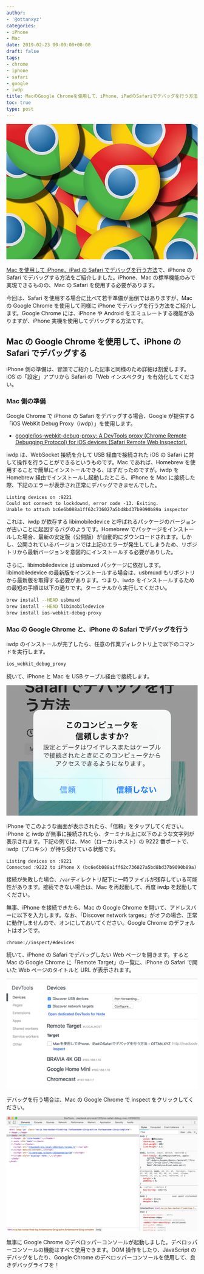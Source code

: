 ```yaml
---
author:
- '@ottanxyz'
categories:
- iPhone
- Mac
date: 2019-02-23 00:00:00+00:00
draft: false
tags:
- chrome
- iphone
- safari
- google
- iwdp
title: MacのGoogle Chromeを使用して、iPhone、iPadのSafariでデバッグを行う方法
toc: true
type: post
---
```


![](190223-f3634302e6a7067.jpg)

[Mac を使用して iPhone、iPad の Safari でデバッグを行う方法](/posts/2019/02/ios-safari-debug-mac-20190222/)で、iPhone の Safari でデバッグする方法をご紹介しました。iPhone、Mac の標準機能のみで実現できるものの、Mac の Safari を使用する必要があります。

今回は、Safari を使用する場合に比べて若干準備が面倒ではありますが、Mac の Google Chrome を使用して同様に iPhone でデバッグを行う方法をご紹介します。Google Chrome には、iPhone や Android をエミュレートする機能がありますが、iPhone 実機を使用してデバッグする方法です。

## Mac の Google Chrome を使用して、iPhone の Safari でデバッグする

iPhone 側の準備は、冒頭でご紹介した記事と同様のため詳細は割愛します。iOS の「設定」アプリから Safari の「Web インスペクタ」を有効化してください。

### Mac 側の準備

Google Chrome で iPhone の Safari をデバッグする場合、Google が提供する「iOS WebKit Debug Proxy（iwdp）」を使用します。

-   [google/ios-webkit-debug-proxy: A DevTools proxy (Chrome Remote Debugging Protocol) for iOS devices (Safari Remote Web Inspector).](https://github.com/google/ios-webkit-debug-proxy)

iwdp は、WebSocket 接続を介して USB 経由で接続された iOS の Safari に対して操作を行うことができるというものです。Mac であれば、Homebrew を使用することで簡単にインストールできる、はずだったのですが。iwdp を Homebrew 経由でインストールし起動したところ、iPhone を Mac に接続した際、下記のエラーが表示され正常にデバッグできませんでした。

```
Listing devices on :9221
Could not connect to lockdownd, error code -13. Exiting.
Unable to attach bc6e6b088a1ff62c736027a5bd8bd37b9090b89a inspector
```

これは、iwdp が依存する libimobiledevice と呼ばれるパッケージのバージョンが古いことに起因するバグのようです。Homebrew でパッケージをインストールした場合、最新の安定版（公開版）が自動的にダウンロードされます。しかし、公開されているバージョンでは上記のエラーが発生してしまうため、リポジトリから最新バージョンを意図的にインストールする必要がありした。

さらに、libimobiledevice は usbmuxd パッケージに依存します。libimobiledevice の最新版をインストールする場合は、usbmuxd もリポジトリから最新版を取得する必要があります。つまり、iwdp をインストールするための最短の手順は以下の通りです。ターミナルから実行してください。

```bash
brew install --HEAD usbmuxd
brew install --HEAD libimobiledevice
brew install ios-webkit-debug-proxy
```

### Mac の Google Chrome と、iPhone の Safari でデバッグを行う

iwdp のインストールが完了したら、任意の作業ディレクトリ上で以下のコマンドを実行します。

```bash
ios_webkit_debug_proxy
```

続いて、iPhone と Mac を USB ケーブル経由で接続します。

![](190223-1fdf0c57d3693281.png)

iPhone でこのような画面が表示されたら、「信頼」をタップしてください。iPhone と iwdp が無事に接続されたら、ターミナル上に以下のような文字列が表示されます。下記の例では、Mac（ローカルホスト）の 9222 番ポートで、iwdp（プロキシ）が待ち受けている状態です。

```
Listing devices on :9221
Connected :9222 to iPhone X (bc6e6b088a1ff62c736027a5bd8bd37b9090b89a)
```

接続が失敗した場合、`/var`ディレクトリ配下に一時ファイルが残存している可能性があります。接続できない場合は、Mac を再起動して、再度 iwdp を起動してください。

無事、iPhone を接続できたら、Mac の Google Chrome を開いて、アドレスバーに以下を入力します。なお、「Discover network targes」がオフの場合、正常に動作しませんので、オンにしておいてください。Google Chrome のデフォルトはオンです。

```http
chrome://inspect/#devices
```

続いて、iPhone の Safari でデバッグしたい Web ページを開きます。すると Mac の Google Chrome に「Remote Target」の一覧に、iPhone の Safari で開いた Web ページのタイトルと URL が表示されます。

![](190223-12dc169a3b205c95.png)

デバッグを行う場合は、Mac の Google Chrome で inspect をクリックしてください。

![](190223-49981de49a2eeeca.png)

無事に Google Chrome のデベロッパーコンソールが起動しました。デベロッパーコンソールの機能はすべて使用できます。DOM 操作をしたり、JavaScript のデバッグをしたり、Google Chrome のデベロッパーコンソールを使用して、良きデバッグライフを！